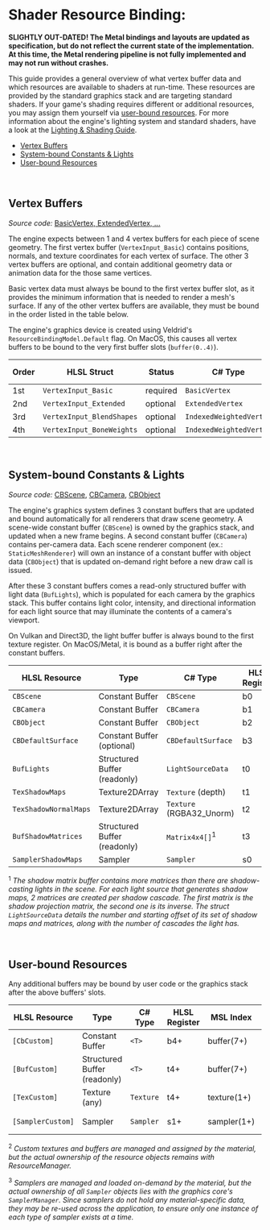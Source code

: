 <h1>Shader Resource Binding:</h1>

**SLIGHTLY OUT-DATED! The Metal bindings and layouts are updated as specification, but do not reflect the current state of the implementation. At this time, the Metal rendering pipeline is not fully implemented and may not run without crashes.**

This guide provides a general overview of what vertex buffer data and which resources are available to shaders at run-time. These resources are provided by the standard graphics stack and are targeting standard shaders. If your game's shading requires different or additional resources, you may assign them yourself via [user-bound resources](#user-bound-resources).
For more information about the engine's lighting system and standard shaders, have a look at the [Lighting & Shading Guide](./Lighting&Shading%20Guide.md).
<br>

- [Vertex Buffers](#vertex-buffers)
- [System-bound Constants \& Lights](#system-bound-constants--lights)
- [User-bound Resources](#user-bound-resources)

<br>


## Vertex Buffers
_Source code:_ [BasicVertex, ExtendedVertex, ...](../../FragEngine3/Graphics/Resources/VertexDataTypes.cs)

The engine expects between 1 and 4 vertex buffers for each piece of scene geometry. The first vertex buffer (`VertexInput_Basic`) contains positions, normals, and texture coordinates for each vertex of surface. The other 3 vertex buffers are optional, and contain additional geometry data or animation data for the those same vertices.

Basic vertex data must always be bound to the first vertex buffer slot, as it provides the minimum information that is needed to render a mesh's surface. If any of the other vertex buffers are available, they must be bound in the order listed in the table below.

The engine's graphics device is created using Veldrid's `ResourceBindingModel.Default` flag. On MacOS, this causes all vertex buffers to be bound to the very first buffer slots (`buffer(0..4)`).

| **Order** | **HLSL Struct**           | **Status** | **C\# Type**            | **MSL Index** |
| --------- | ------------------------- | ---------- | ----------------------- | ------------- |
|    1st    | `VertexInput_Basic`       |  required  | `BasicVertex`           |  buffer(0)    |
|    2nd    | `VertexInput_Extended`    |  optional  | `ExtendedVertex`        |  buffer(1)    |
|    3rd    | `VertexInput_BlendShapes` |  optional  | `IndexedWeightedVertex` |  buffer(2)    |
|    4th    | `VertexInput_BoneWeights` |  optional  | `IndexedWeightedVertex` |  buffer(3)    |
<br>


## System-bound Constants & Lights
_Source code:_ [CBScene](../../FragEngine3/Graphics/Components/ConstantBuffers/CBScene.cs), [CBCamera](../../FragEngine3/Graphics/Components/ConstantBuffers/CBCamera.cs), [CBObject](../../FragEngine3/Graphics/Components/ConstantBuffers/CBObject.cs)

The engine's graphics system defines 3 constant buffers that are updated and bound automatically for all renderers that draw scene geometry. A scene-wide constant buffer (`CBScene`) is owned by the graphics stack, and updated when a new frame begins. A second constant buffer (`CBCamera`) contains per-camera data. Each scene renderer component (ex.: `StaticMeshRenderer`) will own an instance of a constant buffer with object data (`CBObject`) that is updated on-demand right before a new draw call is issued.

After these 3 constant buffers comes a read-only structured buffer with light data (`BufLights`), which is populated for each camera by the graphics stack. This buffer contains light color, intensity, and directional information for each light source that may illuminate the contents of a camera's viewport.

On Vulkan and Direct3D, the light buffer buffer is always bound to the first texture register. On MacOS/Metal, it is bound as a buffer right after the constant buffers.

| **HLSL Resource**     | **Type**                     | **C\# Type**              | **HLSL Register** | **MSL Index** | **Owner**       |
| --------------------- | ---------------------------- | ------------------------- | ----------------- | ------------- | --------------- |
| `CBScene`             | Constant Buffer              | `CBScene`                 | b0                | buffer(+1)    | Graphics Stack  |
| `CBCamera`            | Constant Buffer              | `CBCamera`                | b1                | buffer(+2)    | Camera          |
| `CBObject`            | Constant Buffer              | `CBObject`                | b2                | buffer(+3)    | Renderer        |
| `CBDefaultSurface`    | Constant Buffer (optional)   | `CBDefaultSurface`        | b3                | buffer(+4)    | Material        |
| `BufLights`           | Structured Buffer (readonly) | `LightSourceData`         | t0                | buffer(+5)    | LightDataBuffer |
| `TexShadowMaps`       | Texture2DArray               | `Texture` (depth)         | t1                | texture(0)    | ShadowMapArray  |
| `TexShadowNormalMaps` | Texture2DArray               | `Texture` (RGBA32_Unorm)  | t2                | texture(0)    | ShadowMapArray  |
| `BufShadowMatrices`   | Structured Buffer (readonly) | `Matrix4x4[]`<sup>1</sup> | t3                | buffer(+6)    | ShadowMapArray  |
| `SamplerShadowMaps`   | Sampler                      | `Sampler`                 | s0                | sampler(0)    | ShadowMapArray  |

<sup>1</sup> _The shadow matrix buffer contains more matrices than there are shadow-casting lights in the scene. For each light source that generates shadow maps, 2 matrices are created per shadow cascade. The first matrix is the shadow projection matrix, the second one is its inverse.
The struct `LightSourceData` details the number and starting offset of its set of shadow maps and matrices, along with the number of cascades the light has._

<br>


## User-bound Resources

Any additional buffers may be bound by user code or the graphics stack after the above buffers' slots.

| **HLSL Resource** | **Type**                     |  **C\# Type** | **HLSL Register** | **MSL Index** | **Owner**                 |
| ----------------- | ---------------------------- | ------------- | ----------------- | ------------- | ------------------------- |
| `[CbCustom]`      | Constant Buffer              | `<T>`         | b4+               | buffer(7+)    | Material<sup>2</sup>      |
| `[BufCustom]`     | Structured Buffer (readonly) | `<T>`         | t4+               | buffer(7+)    | Material<sup>2</sup>      |
| `[TexCustom]`     | Texture (any)                | `Texture`     | t4+               | texture(1+)   | Material<sup>2</sup>      |
| `[SamplerCustom]` | Sampler                      | `Sampler`     | s1+               | sampler(1+)   | Graphics Core<sup>3</sup> |

<sup>2</sup> _Custom textures and buffers are managed and assigned by the material, but the actual ownership of the resource objects remains with ResourceManager._

<sup>3</sup> _Samplers are managed and loaded on-demand by the material, but the actual ownership of all `Sampler` objects lies with the graphics core's `SamplerManager`. Since samplers do not hold any material-specific data, they may be re-used across the application, to ensure only one instance of each type of sampler exists at a time._

